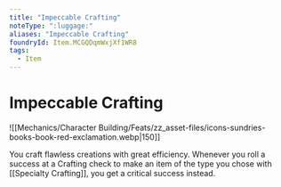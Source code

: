 ```yaml
---
title: "Impeccable Crafting"
noteType: ":luggage:"
aliases: "Impeccable Crafting"
foundryId: Item.MCGQDqmWxjXf1WR8
tags:
  - Item
---
```


# Impeccable Crafting
![[Mechanics/Character Building/Feats/zz_asset-files/icons-sundries-books-book-red-exclamation.webp|150]]

You craft flawless creations with great efficiency. Whenever you roll a success at a Crafting check to make an item of the type you chose with [[Specialty Crafting]], you get a critical success instead.

